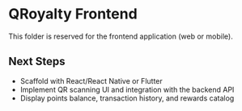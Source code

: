  # QRoyalty Frontend

 This folder is reserved for the frontend application (web or mobile).

 ## Next Steps

 - Scaffold with React/React Native or Flutter
 - Implement QR scanning UI and integration with the backend API
 - Display points balance, transaction history, and rewards catalog